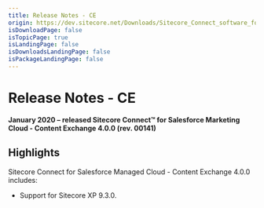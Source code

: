 ```yaml
---
title: Release Notes - CE
origin: https://dev.sitecore.net/Downloads/Sitecore_Connect_software_for_Salesforce_Marketing_Cloud/1x/Sitecore_Connect_software_for_Salesforce_Marketing_Cloud_40/Release_Notes_CE
isDownloadPage: false
isTopicPage: true
isLandingPage: false
isDownloadsLandingPage: false
isPackageLandingPage: false
---
```


# Release Notes - CE

**January 2020 – released Sitecore Connect™ for Salesforce Marketing Cloud - Content Exchange 4.0.0 (rev. 00141)**

## Highlights

Sitecore Connect for Salesforce Managed Cloud - Content Exchange 4.0.0 includes:

-   ​​Support for Sitecore XP 9.3.0.